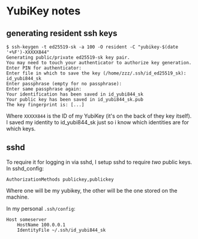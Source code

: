# YubiKey notes

## generating resident ssh keys

	$ ssh-keygen -t ed25519-sk -a 100 -O resident -C "yubikey-$(date '+%F')-XXXXX844"
	Generating public/private ed25519-sk key pair.
	You may need to touch your authenticator to authorize key generation.
	Enter PIN for authenticator: 
	Enter file in which to save the key (/home/zzz/.ssh/id_ed25519_sk): id_yubi844_sk
	Enter passphrase (empty for no passphrase): 
	Enter same passphrase again: 
	Your identification has been saved in id_yubi844_sk
	Your public key has been saved in id_yubi844_sk.pub
	The key fingerprint is: [...]

Where `XXXXX844` is the ID of my YubiKey (it's on the back of they key itself).  
I saved my identity to id_yubi844_sk just so i know which identities are for which keys.  

## sshd

To require it for logging in via sshd, I setup sshd to require _two_ public keys. In sshd_config:

	AuthorizationMethods publickey,publickey

Where one will be my yubikey, the other will be the one stored on the machine.

In my personal `.ssh/config`:

	Host someserver
		HostName 100.0.0.1
		IdentityFile ~/.ssh/id_yubi844_sk

